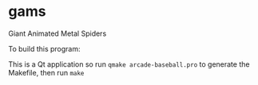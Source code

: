 # gams

Giant Animated Metal Spiders

To build this program:

This is a Qt application so run `qmake arcade-baseball.pro` to generate the Makefile, then run `make`

